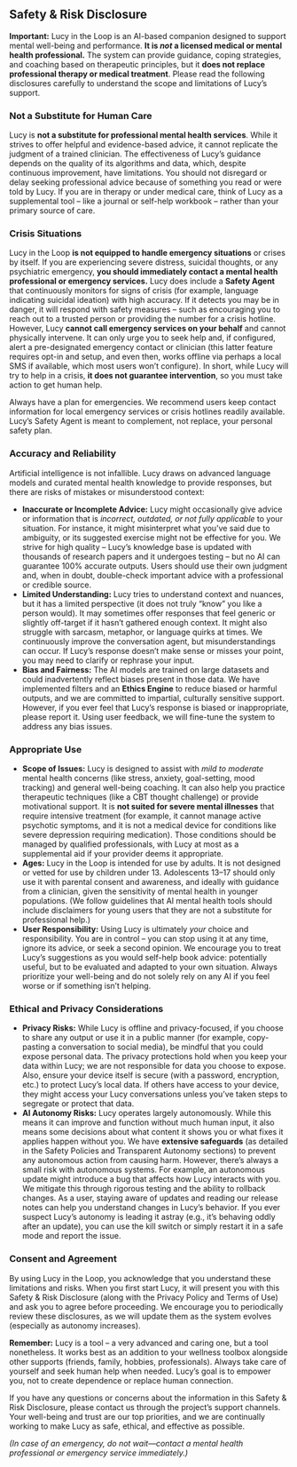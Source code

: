 ## Safety & Risk Disclosure

**Important:** Lucy in the Loop is an AI-based companion designed to support mental well-being and performance. **It is *not* a licensed medical or mental health professional.** The system can provide guidance, coping strategies, and coaching based on therapeutic principles, but it **does not replace professional therapy or medical treatment**. Please read the following disclosures carefully to understand the scope and limitations of Lucy’s support.

### Not a Substitute for Human Care

Lucy is **not a substitute for professional mental health services**. While it strives to offer helpful and evidence-based advice, it cannot replicate the judgment of a trained clinician. The effectiveness of Lucy’s guidance depends on the quality of its algorithms and data, which, despite continuous improvement, have limitations. You should not disregard or delay seeking professional advice because of something you read or were told by Lucy. If you are in therapy or under medical care, think of Lucy as a supplemental tool – like a journal or self-help workbook – rather than your primary source of care.

### Crisis Situations

Lucy in the Loop **is not equipped to handle emergency situations** or crises by itself. If you are experiencing severe distress, suicidal thoughts, or any psychiatric emergency, **you should immediately contact a mental health professional or emergency services.** Lucy does include a **Safety Agent** that continuously monitors for signs of crisis (for example, language indicating suicidal ideation) with high accuracy. If it detects you may be in danger, it will respond with safety measures – such as encouraging you to reach out to a trusted person or providing the number for a crisis hotline. However, Lucy **cannot call emergency services on your behalf** and cannot physically intervene. It can only urge you to seek help and, if configured, alert a pre-designated emergency contact or clinician (this latter feature requires opt-in and setup, and even then, works offline via perhaps a local SMS if available, which most users won’t configure). In short, while Lucy will try to help in a crisis, **it does not guarantee intervention**, so you must take action to get human help.

Always have a plan for emergencies. We recommend users keep contact information for local emergency services or crisis hotlines readily available. Lucy’s Safety Agent is meant to complement, not replace, your personal safety plan.

### Accuracy and Reliability

Artificial intelligence is not infallible. Lucy draws on advanced language models and curated mental health knowledge to provide responses, but there are risks of mistakes or misunderstood context:

* **Inaccurate or Incomplete Advice:** Lucy might occasionally give advice or information that is *incorrect, outdated, or not fully applicable* to your situation. For instance, it might misinterpret what you’ve said due to ambiguity, or its suggested exercise might not be effective for you. We strive for high quality – Lucy’s knowledge base is updated with thousands of research papers and it undergoes testing – but no AI can guarantee 100% accurate outputs. Users should use their own judgment and, when in doubt, double-check important advice with a professional or credible source.
* **Limited Understanding:** Lucy tries to understand context and nuances, but it has a limited perspective (it does not truly “know” you like a person would). It may sometimes offer responses that feel generic or slightly off-target if it hasn’t gathered enough context. It might also struggle with sarcasm, metaphor, or language quirks at times. We continuously improve the conversation agent, but misunderstandings can occur. If Lucy’s response doesn’t make sense or misses your point, you may need to clarify or rephrase your input.
* **Bias and Fairness:** The AI models are trained on large datasets and could inadvertently reflect biases present in those data. We have implemented filters and an **Ethics Engine** to reduce biased or harmful outputs, and we are committed to impartial, culturally sensitive support. However, if you ever feel that Lucy’s response is biased or inappropriate, please report it. Using user feedback, we will fine-tune the system to address any bias issues.

### Appropriate Use

* **Scope of Issues:** Lucy is designed to assist with *mild to moderate* mental health concerns (like stress, anxiety, goal-setting, mood tracking) and general well-being coaching. It can also help you practice therapeutic techniques (like a CBT thought challenge) or provide motivational support. It is **not suited for severe mental illnesses** that require intensive treatment (for example, it cannot manage active psychotic symptoms, and it is not a medical device for conditions like severe depression requiring medication). Those conditions should be managed by qualified professionals, with Lucy at most as a supplemental aid if your provider deems it appropriate.
* **Ages:** Lucy in the Loop is intended for use by adults. It is not designed or vetted for use by children under 13. Adolescents 13–17 should only use it with parental consent and awareness, and ideally with guidance from a clinician, given the sensitivity of mental health in younger populations. (We follow guidelines that AI mental health tools should include disclaimers for young users that they are not a substitute for professional help.)
* **User Responsibility:** Using Lucy is ultimately *your* choice and responsibility. You are in control – you can stop using it at any time, ignore its advice, or seek a second opinion. We encourage you to treat Lucy’s suggestions as you would self-help book advice: potentially useful, but to be evaluated and adapted to your own situation. Always prioritize your well-being and do not solely rely on any AI if you feel worse or if something isn’t helping.

### Ethical and Privacy Considerations

* **Privacy Risks:** While Lucy is offline and privacy-focused, if you choose to share any output or use it in a public manner (for example, copy-pasting a conversation to social media), be mindful that you could expose personal data. The privacy protections hold when you keep your data within Lucy; we are not responsible for data you choose to expose. Also, ensure your device itself is secure (with a password, encryption, etc.) to protect Lucy’s local data. If others have access to your device, they might access your Lucy conversations unless you’ve taken steps to segregate or protect that data.
* **AI Autonomy Risks:** Lucy operates largely autonomously. While this means it can improve and function without much human input, it also means some decisions about what content it shows you or what fixes it applies happen without you. We have **extensive safeguards** (as detailed in the Safety Policies and Transparent Autonomy sections) to prevent any autonomous action from causing harm. However, there’s always a small risk with autonomous systems. For example, an autonomous update might introduce a bug that affects how Lucy interacts with you. We mitigate this through rigorous testing and the ability to rollback changes. As a user, staying aware of updates and reading our release notes can help you understand changes in Lucy’s behavior. If you ever suspect Lucy’s autonomy is leading it astray (e.g., it’s behaving oddly after an update), you can use the kill switch or simply restart it in a safe mode and report the issue.

### Consent and Agreement

By using Lucy in the Loop, you acknowledge that you understand these limitations and risks. When you first start Lucy, it will present you with this Safety & Risk Disclosure (along with the Privacy Policy and Terms of Use) and ask you to agree before proceeding. We encourage you to periodically review these disclosures, as we will update them as the system evolves (especially as autonomy increases).

**Remember:** Lucy is a tool – a very advanced and caring one, but a tool nonetheless. It works best as an addition to your wellness toolbox alongside other supports (friends, family, hobbies, professionals). Always take care of yourself and seek human help when needed. Lucy’s goal is to empower you, not to create dependence or replace human connection.

If you have any questions or concerns about the information in this Safety & Risk Disclosure, please contact us through the project’s support channels. Your well-being and trust are our top priorities, and we are continually working to make Lucy as safe, ethical, and effective as possible.

*(In case of an emergency, do not wait—contact a mental health professional or emergency service immediately.)*
